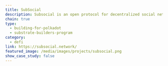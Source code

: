 ```yaml
---
title: SubSocial
description: Subsocial is an open protocol for decentralized social networks and marketplaces built with Substrate and IPFS.
chain: true
type:
  - building-for-polkadot
  - substrate-builders-program
category:
  - defi
link: https://subsocial.network/
featured_image: /media/images/projects/subsocial.png
show_case_study: false
---
```

